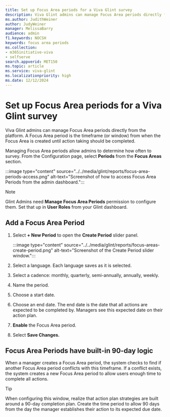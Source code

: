 ```yaml
---
title: Set up Focus Area periods for a Viva Glint survey
description: Viva Glint admins can manage Focus Area periods directly from the platform. A Focus Area period is the timeframe (or window) from the time the Focus Area is created through when action taking should be completed.. 
ms.author: JudithWeiner
author: JudyWeiner
manager: MelissaBarry
audience: admin
f1.keywords: NOCSH
keywords: focus area periods
ms.collection:  
- m365initiative-viva
- selfserve 
search.appverid: MET150 
ms.topic: article
ms.service: viva-glint
ms.localizationpriority: high
ms.date: 12/12/2024
---
```


# Set up Focus Area periods for a Viva Glint survey

Viva Glint admins can manage Focus Area periods directly from the platform. A Focus Area period is the timeframe (or window) from when the Focus Area is created until action taking should be completed.

Managing Focus Area periods allow admins to determine how often to survey. From the Configuration page, select **Periods** from the **Focus Areas** section. 

:::image type="content" source="../../media/glint/reports/focus-area-periods-access.png" alt-text="Screenshot of how to access Focus Area Periods from the admin dashboard.":::

> [!NOTE]
> Glint Admins need **Manage Focus Area Periods** permission to configure them. Set that up in **User Roles** from your Glint dashboard.

## Add a Focus Area Period

1. Select **+ New Period** to open the **Create Period** slider panel.

   :::image type="content" source="../../media/glint/reports/focus-areas-create-period.png" alt-text="Screenshot of the Create Period slider window.":::

2. Select a language. Each language saves as it is selected.
1. Select a cadence: monthly, quarterly, semi-annually, annually, weekly.
1. Name the period.
1. Choose a start date. 
1. Choose an end date. The end date is the date that all actions are expected to be completed by. Managers see this expected date on their action plan.
1. **Enable** the Focus Area period.
1. Select **Save Changes.**

## Focus Area Periods have built-in 90-day logic

When a manager creates a Focus Area period, the system checks to find if another Focus Area period conflicts with this timeframe. If a conflict exists, the system creates a new Focus Area period to allow users enough time to complete all actions.

> [!TIP]
> When configuring this window, realize that action plan strategies are built around a 90-day completion plan. Create the time period to allow 90 days from the day the manager establishes their action to its expected due date.
